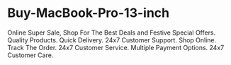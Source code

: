 # Buy-MacBook-Pro-13-inch
Online Super Sale, Shop For The Best Deals and Festive Special Offers. Quality Products. Quick Delivery. 24x7 Customer Support. Shop Online. Track The Order. 24x7 Customer Service. Multiple Payment Options. 24x7 Customer Care.
